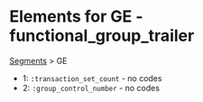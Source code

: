 # Elements for GE - functional_group_trailer
[Segments](../segments.md) > GE
* 1: `:transaction_set_count` - no codes
* 2: `:group_control_number` - no codes
